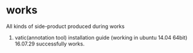 # works

All kinds of side-product produced during works


1. vatic(annotation tool) installation guide (working in ubuntu 14.04 64bit) 16.07.29 successfully works.
